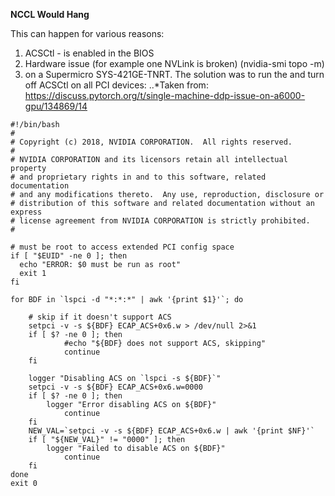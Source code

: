 **NCCL Would Hang**

This can happen for various reasons:
1. ACSCtl - is enabled in the BIOS
2. Hardware issue (for example one NVLink is broken) (nvidia-smi topo -m) 
3. on a Supermicro SYS-421GE-TNRT.  The solution was to run the and turn off ACSCtl on all PCI devices:
..*Taken from: https://discuss.pytorch.org/t/single-machine-ddp-issue-on-a6000-gpu/134869/14
```
#!/bin/bash
#
# Copyright (c) 2018, NVIDIA CORPORATION.  All rights reserved.
#
# NVIDIA CORPORATION and its licensors retain all intellectual property
# and proprietary rights in and to this software, related documentation
# and any modifications thereto.  Any use, reproduction, disclosure or
# distribution of this software and related documentation without an express
# license agreement from NVIDIA CORPORATION is strictly prohibited.
#

# must be root to access extended PCI config space
if [ "$EUID" -ne 0 ]; then
  echo "ERROR: $0 must be run as root"
  exit 1
fi

for BDF in `lspci -d "*:*:*" | awk '{print $1}'`; do

    # skip if it doesn't support ACS
    setpci -v -s ${BDF} ECAP_ACS+0x6.w > /dev/null 2>&1
    if [ $? -ne 0 ]; then
            #echo "${BDF} does not support ACS, skipping"
            continue
    fi

    logger "Disabling ACS on `lspci -s ${BDF}`"
    setpci -v -s ${BDF} ECAP_ACS+0x6.w=0000
    if [ $? -ne 0 ]; then
        logger "Error disabling ACS on ${BDF}"
            continue
    fi
    NEW_VAL=`setpci -v -s ${BDF} ECAP_ACS+0x6.w | awk '{print $NF}'`
    if [ "${NEW_VAL}" != "0000" ]; then
        logger "Failed to disable ACS on ${BDF}"
            continue
    fi
done
exit 0
```
